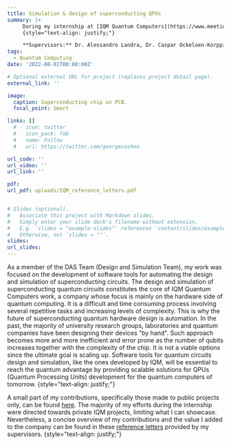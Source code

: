 ```yaml
---
title: Simulation & design of superconducting QPUs
summary: |+ 
     During my internship at [IQM Quantum Computers](https://www.meetiqm.com/), as part of the DAS Team (Design and Simulation Team), I worked on the development of software tools for automating the simulation and design of superconducting Quantum Processing Units (QPUs). A small part of my contributions can be found [here](https://github.com/iqm-finland/KQCircuits/commits?author=danielecucurachiiqm) (public projects only).
     {style="text-align: justify;"}

     **Supervisors:** Dr. Alessandro Landra, Dr. Caspar Ockeloen-Korppi
tags:
  - Quantum Computing
date: '2022-08-01T00:00:00Z'

# Optional external URL for project (replaces project detail page).
external_link: ''

image:
  caption: Superconducting chip on PCB.
  focal_point: Smart

links: []
  # - icon: twitter
  #   icon_pack: fab
  #   name: Follow
  #   url: https://twitter.com/georgecushen

url_code: ''
url_video: ''
url_link: ''

pdf: 
url_pdf: uploads/IQM_reference_letters.pdf


# Slides (optional).
#   Associate this project with Markdown slides.
#   Simply enter your slide deck's filename without extension.
#   E.g. `slides = "example-slides"` references `content/slides/example-slides.md`.
#   Otherwise, set `slides = ""`.
slides:
url_slides: 
---
```

As a member of the DAS Team (Design and Simulation Team), my work was focused on the development of software tools for automating the design and simulation of superconducting circuits. The design and simulation of superconducting quantum circuits constitutes the core of IQM Quantum Computers work, a company whose focus is mainly on the hardware side of quantum computing. It is a difficult and time consuming process involving several repetitive tasks and increasing levels of complexity. This is why the future of superconducting quantum hardware design is automation.
In the past, the majority of university research groups, laboratories and quantum companies have been designing their devices "by hand". Such approach becomes more and more inefficient and error prone as the number of qubits increases together with the complexity of the chip. It is not a viable options since the ultimate goal is scaling up. Software tools for quantum circuits design and simulation, like the ones developed by IQM, will be essential to reach the quantum advantage by providing scalable solutions for QPUs (Quantum Processing Units) development for the quantum computers of tomorrow.
{style="text-align: justify;"}

A small part of my contributions, specifically those made to public projects only, can be found [here](https://github.com/iqm-finland/KQCircuits/commits?author=danielecucurachiiqm). The majority of my efforts during the internship were directed towards private IQM projects, limiting what I can showcase. Nevertheless, a concise overview of my contributions and the value I added to the company can be found in these [reference letters](https://danielecucurachi.github.io/personal-website/uploads/IQM_reference_letters.pdf) provided by my supervisors.
{style="text-align: justify;"}